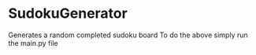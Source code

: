 # SudokuGenerator
Generates a random completed sudoku board
To do the above simply run the main.py file
